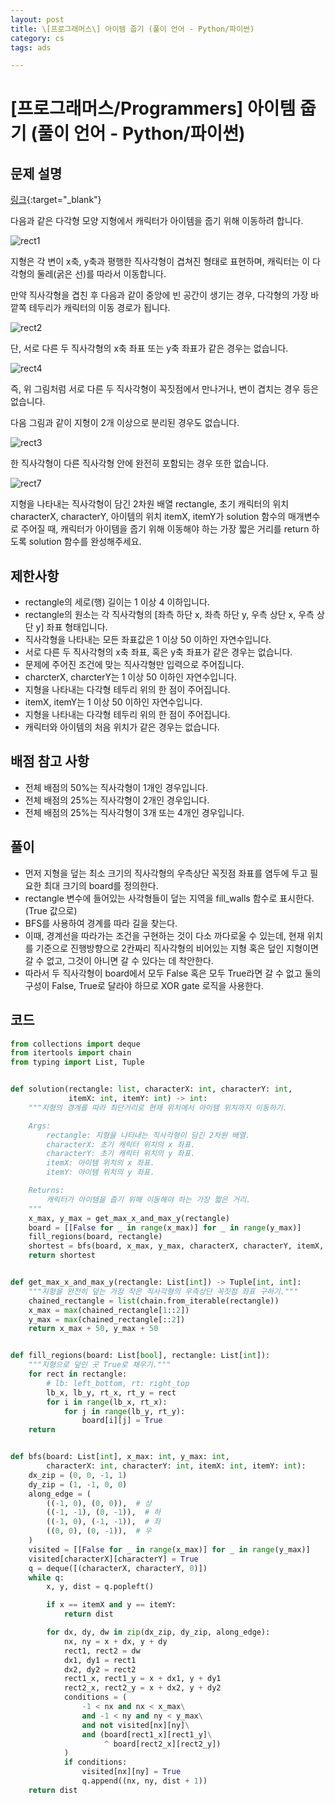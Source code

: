 ```yaml
---
layout: post
title: \[프로그래머스\] 아이템 줍기 (풀이 언어 - Python/파이썬)
category: cs
tags: ads

---
```


# [프로그래머스/Programmers] 아이템 줍기 (풀이 언어 - Python/파이썬)
## 문제 설명
[링크](https://school.programmers.co.kr/learn/courses/30/lessons/87694){:target="_blank"}

다음과 같은 다각형 모양 지형에서 캐릭터가 아이템을 줍기 위해 이동하려 합니다.

![rect1](../../../assets/img/programmers/picking_items/rect1.png)

지형은 각 변이 x축, y축과 평행한 직사각형이 겹쳐진 형태로 표현하며, 캐릭터는 이 다각형의 둘레(굵은 선)를 따라서 이동합니다.

만약 직사각형을 겹친 후 다음과 같이 중앙에 빈 공간이 생기는 경우, 다각형의 가장 바깥쪽 테두리가 캐릭터의 이동 경로가 됩니다.

![rect2](../../../assets/img/programmers/picking_items/rect2.png)

단, 서로 다른 두 직사각형의 x축 좌표 또는 y축 좌표가 같은 경우는 없습니다.

![rect4](../../../assets/img/programmers/picking_items/rect4.png)

즉, 위 그림처럼 서로 다른 두 직사각형이 꼭짓점에서 만나거나, 변이 겹치는 경우 등은 없습니다.

다음 그림과 같이 지형이 2개 이상으로 분리된 경우도 없습니다.

![rect3](../../../assets/img/programmers/picking_items/rect3.png)

한 직사각형이 다른 직사각형 안에 완전히 포함되는 경우 또한 없습니다.

![rect7](../../../assets/img/programmers/picking_items/rect7.png)

지형을 나타내는 직사각형이 담긴 2차원 배열 rectangle, 초기 캐릭터의 위치 characterX, characterY, 아이템의 위치 itemX, itemY가 solution 함수의 매개변수로 주어질 때, 캐릭터가 아이템을 줍기 위해 이동해야 하는 가장 짧은 거리를 return 하도록 solution 함수를 완성해주세요.

## 제한사항
- rectangle의 세로(행) 길이는 1 이상 4 이하입니다.
- rectangle의 원소는 각 직사각형의 [좌측 하단 x, 좌측 하단 y, 우측 상단 x, 우측 상단 y] 좌표 형태입니다.
- 직사각형을 나타내는 모든 좌표값은 1 이상 50 이하인 자연수입니다.
- 서로 다른 두 직사각형의 x축 좌표, 혹은 y축 좌표가 같은 경우는 없습니다.
- 문제에 주어진 조건에 맞는 직사각형만 입력으로 주어집니다.
- charcterX, charcterY는 1 이상 50 이하인 자연수입니다.
- 지형을 나타내는 다각형 테두리 위의 한 점이 주어집니다.
- itemX, itemY는 1 이상 50 이하인 자연수입니다.
- 지형을 나타내는 다각형 테두리 위의 한 점이 주어집니다.
- 캐릭터와 아이템의 처음 위치가 같은 경우는 없습니다.

## 배점 참고 사항
- 전체 배점의 50%는 직사각형이 1개인 경우입니다.
- 전체 배점의 25%는 직사각형이 2개인 경우입니다.
- 전체 배점의 25%는 직사각형이 3개 또는 4개인 경우입니다.

## 풀이
- 먼저 지형을 덮는 최소 크기의 직사각형의 우측상단 꼭짓점 좌표를 염두에 두고 필요한 최대 크기의 board를 정의한다.
- rectangle 변수에 들어있는 사각형들이 덮는 지역을 fill_walls 함수로 표시한다. (True 값으로)
- BFS를 사용하여 경계를 따라 길을 찾는다.
- 이때, 경계선을 따라가는 조건을 구현하는 것이 다소 까다로울 수 있는데, 현재 위치를 기준으로 진행방향으로 2칸짜리 직사각형의 비어있는 지형 혹은 덮인 지형이면 갈 수 없고, 그것이 아니면 갈 수 있다는 데 착안한다.
- 따라서 두 직사각형이 board에서 모두 False 혹은 모두 True라면 갈 수 없고 둘의 구성이 False, True로 달라야 하므로 XOR gate 로직을 사용한다.

## 코드

```python
from collections import deque
from itertools import chain
from typing import List, Tuple


def solution(rectangle: list, characterX: int, characterY: int,
             itemX: int, itemY: int) -> int:
    """지형의 경계를 따라 최단거리로 현재 위치에서 아이템 위치까지 이동하기.

    Args:
        rectangle: 지형을 나타내는 직사각형이 담긴 2차원 배열.
        characterX: 초기 캐릭터 위치의 x 좌표.
        characterY: 초기 캐릭터 위치의 y 좌표.
        itemX: 아이템 위치의 x 좌표.
        itemY: 아이템 위치의 y 좌표.

    Returns:
        캐릭터가 아이템을 줍기 위해 이동해야 하는 가장 짧은 거리.
    """
    x_max, y_max = get_max_x_and_max_y(rectangle)
    board = [[False for _ in range(x_max)] for _ in range(y_max)]
    fill_regions(board, rectangle)
    shortest = bfs(board, x_max, y_max, characterX, characterY, itemX, itemY)
    return shortest


def get_max_x_and_max_y(rectangle: List[int]) -> Tuple[int, int]:
    """지형을 완전히 덮는 가장 작은 직사각형의 우측상단 꼭짓점 좌표 구하기."""
    chained_rectangle = list(chain.from_iterable(rectangle))
    x_max = max(chained_rectangle[1::2])
    y_max = max(chained_rectangle[::2])
    return x_max + 50, y_max + 50


def fill_regions(board: List[bool], rectangle: List[int]):
    """지형으로 덮인 곳 True로 채우기."""
    for rect in rectangle:
        # lb: left_bottom, rt: right_top
        lb_x, lb_y, rt_x, rt_y = rect
        for i in range(lb_x, rt_x):
            for j in range(lb_y, rt_y):
                board[i][j] = True
    return


def bfs(board: List[int], x_max: int, y_max: int,
        characterX: int, characterY: int, itemX: int, itemY: int):
    dx_zip = (0, 0, -1, 1)
    dy_zip = (1, -1, 0, 0)
    along_edge = (
        ((-1, 0), (0, 0)),  # 상
        ((-1, -1), (0, -1)),  # 하
        ((-1, 0), (-1, -1)),  # 좌
        ((0, 0), (0, -1)),  # 우
    )
    visited = [[False for _ in range(x_max)] for _ in range(y_max)]
    visited[characterX][characterY] = True
    q = deque([(characterX, characterY, 0)])
    while q:
        x, y, dist = q.popleft()

        if x == itemX and y == itemY:
            return dist

        for dx, dy, dw in zip(dx_zip, dy_zip, along_edge):
            nx, ny = x + dx, y + dy
            rect1, rect2 = dw
            dx1, dy1 = rect1
            dx2, dy2 = rect2
            rect1_x, rect1_y = x + dx1, y + dy1
            rect2_x, rect2_y = x + dx2, y + dy2
            conditions = (
                -1 < nx and nx < x_max\
                and -1 < ny and ny < y_max\
                and not visited[nx][ny]\
                and (board[rect1_x][rect1_y]\
                     ^ board[rect2_x][rect2_y])
            )
            if conditions:
                visited[nx][ny] = True
                q.append((nx, ny, dist + 1))
    return dist

```
